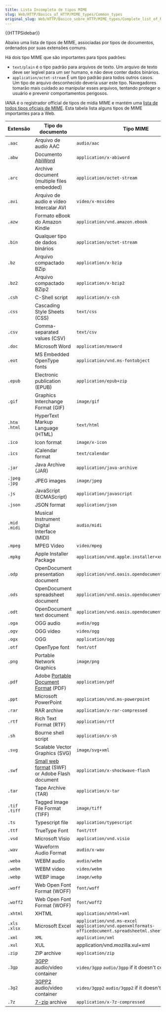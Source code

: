 ```yaml
---
title: Lista Incompleta de tipos MIME
slug: Web/HTTP/Basics_of_HTTP/MIME_types/Common_types
original_slug: Web/HTTP/Basico_sobre_HTTP/MIME_types/Complete_list_of_MIME_types
---
```

{{HTTPSidebar}}

Abaixo uma lista de tipos de MIME, associadas por tipos de documentos, ordenados por suas extensões comuns.

Há dois tipo MIME que são importantes para tipos padrões:

- `text/plain` é o tipo padrão para arquivos de texto. Um arquivo de texto deve ser legível para um ser humano, e não deve conter dados binários.
- `application/octet-stream` É um tipo padrão para todos outros casos. Um tipo de arquivo desconhecido deveria usar este tipo. Navegadores tomarão mais cuidado ao manipular esses arquivos, tentando proteger o usuário e prevenir comportamentos perigosos.

IANA é o registrador official de tipos de mídia MIME e mantém uma [lista de todos tipos oficiais de MIME](http://www.iana.org/assignments/media-types/media-types.xhtml). Esta tabela lista alguns tipos de MIME importantes para a Web.

| Extensão       | Tipo do documento                                                                                      | Tipo MIME                                                                                    |
| -------------- | ------------------------------------------------------------------------------------------------------ | -------------------------------------------------------------------------------------------- |
| `.aac`         | Arquivo de audio AAC                                                                                   | `audio/aac`                                                                                  |
| `.abw`         | Documento [AbiWord](https://en.wikipedia.org/wiki/AbiWord)                                             | `application/x-abiword`                                                                      |
| `.arc`         | Archive document (multiple files embedded)                                                             | `application/octet-stream`                                                                   |
| `.avi`         | Arquivo de audio e vídeo Intercalar AVI                                                                | `video/x-msvideo`                                                                            |
| `.azw`         | Formato eBook do Amazon Kindle                                                                         | `application/vnd.amazon.ebook`                                                               |
| `.bin`         | Qualquer tipo de dados binários                                                                        | `application/octet-stream`                                                                   |
| `.bz`          | Arquivo compactado BZip                                                                                | `application/x-bzip`                                                                         |
| `.bz2`         | Arquivo compactado BZip2                                                                               | `application/x-bzip2`                                                                        |
| `.csh`         | C-Shell script                                                                                         | `application/x-csh`                                                                          |
| `.css`         | Cascading Style Sheets (CSS)                                                                           | `text/css`                                                                                   |
| `.csv`         | Comma-separated values (CSV)                                                                           | `text/csv`                                                                                   |
| `.doc`         | Microsoft Word                                                                                         | `application/msword`                                                                         |
| `.eot`         | MS Embedded OpenType fonts                                                                             | `application/vnd.ms-fontobject`                                                              |
| `.epub`        | Electronic publication (EPUB)                                                                          | `application/epub+zip`                                                                       |
| `.gif`         | Graphics Interchange Format (GIF)                                                                      | `image/gif`                                                                                  |
| `.htm .html`   | HyperText Markup Language (HTML)                                                                       | `text/html`                                                                                  |
| `.ico`         | Icon format                                                                                            | `image/x-icon`                                                                               |
| `.ics`         | iCalendar format                                                                                       | `text/calendar`                                                                              |
| `.jar`         | Java Archive (JAR)                                                                                     | `application/java-archive`                                                                   |
| `.jpeg` `.jpg` | JPEG images                                                                                            | `image/jpeg`                                                                                 |
| `.js`          | JavaScript (ECMAScript)                                                                                | `application/javascript`                                                                     |
| `.json`        | JSON format                                                                                            | `application/json`                                                                           |
| `.mid` `.midi` | Musical Instrument Digital Interface (MIDI)                                                            | `audio/midi`                                                                                 |
| `.mpeg`        | MPEG Video                                                                                             | `video/mpeg`                                                                                 |
| `.mpkg`        | Apple Installer Package                                                                                | `application/vnd.apple.installer+xml`                                                        |
| `.odp`         | OpenDocument presentation document                                                                     | `application/vnd.oasis.opendocument.presentation`                                            |
| `.ods`         | OpenDocument spreadsheet document                                                                      | `application/vnd.oasis.opendocument.spreadsheet`                                             |
| `.odt`         | OpenDocument text document                                                                             | `application/vnd.oasis.opendocument.text`                                                    |
| `.oga`         | OGG audio                                                                                              | `audio/ogg`                                                                                  |
| `.ogv`         | OGG video                                                                                              | `video/ogg`                                                                                  |
| `.ogx`         | OGG                                                                                                    | `application/ogg`                                                                            |
| `.otf`         | OpenType font                                                                                          | `font/otf`                                                                                   |
| `.png`         | Portable Network Graphics                                                                              | `image/png`                                                                                  |
| `.pdf`         | Adobe [Portable Document Format](https://acrobat.adobe.com/us/en/why-adobe/about-adobe-pdf.html) (PDF) | `application/pdf`                                                                            |
| `.ppt`         | Microsoft PowerPoint                                                                                   | `application/vnd.ms-powerpoint`                                                              |
| `.rar`         | RAR archive                                                                                            | `application/x-rar-compressed`                                                               |
| `.rtf`         | Rich Text Format (RTF)                                                                                 | `application/rtf`                                                                            |
| `.sh`          | Bourne shell script                                                                                    | `application/x-sh`                                                                           |
| `.svg`         | Scalable Vector Graphics (SVG)                                                                         | `image/svg+xml`                                                                              |
| `.swf`         | [Small web format](https://en.wikipedia.org/wiki/SWF) (SWF) or Adobe Flash document                    | `application/x-shockwave-flash`                                                              |
| `.tar`         | Tape Archive (TAR)                                                                                     | `application/x-tar`                                                                          |
| `.tif .tiff`   | Tagged Image File Format (TIFF)                                                                        | `image/tiff`                                                                                 |
| `.ts`          | Typescript file                                                                                        | `application/typescript`                                                                     |
| `.ttf`         | TrueType Font                                                                                          | `font/ttf`                                                                                   |
| `.vsd`         | Microsoft Visio                                                                                        | `application/vnd.visio`                                                                      |
| `.wav`         | Waveform Audio Format                                                                                  | `audio/x-wav`                                                                                |
| `.weba`        | WEBM audio                                                                                             | `audio/webm`                                                                                 |
| `.webm`        | WEBM video                                                                                             | `video/webm`                                                                                 |
| `.webp`        | WEBP image                                                                                             | `image/webp`                                                                                 |
| `.woff`        | Web Open Font Format (WOFF)                                                                            | `font/woff`                                                                                  |
| `.woff2`       | Web Open Font Format (WOFF)                                                                            | `font/woff2`                                                                                 |
| `.xhtml`       | XHTML                                                                                                  | `application/xhtml+xml`                                                                      |
| `.xls .xlsx`   | Microsoft Excel                                                                                        | `application/vnd.ms-excel application/vnd.openxmlformats-officedocument.spreadsheetml.sheet` |
| `.xml`         | `XML`                                                                                                  | `application/xml`                                                                            |
| `.xul`         | XUL                                                                                                    | application/vnd.mozilla.xul+xml                                                              |
| `.zip`         | ZIP archive                                                                                            | `application/zip`                                                                            |
| `.3gp`         | [3GPP](https://en.wikipedia.org/wiki/3GP_and_3G2) audio/video container                                | `video/3gpp` `audio/3gpp` if it doesn't contain video                                        |
| `.3g2`         | [3GPP2](https://en.wikipedia.org/wiki/3GP_and_3G2) audio/video container                               | `video/3gpp2` `audio/3gpp2` if it doesn't contain video                                      |
| `.7z`          | [7-zip](https://en.wikipedia.org/wiki/7-Zip) archive                                                   | `application/x-7z-compressed`                                                                |
